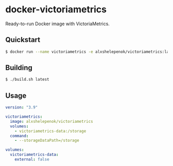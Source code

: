 # docker-victoriametrics

Ready-to-run Docker image with VictoriaMetrics.

## Quickstart

```bash
$ docker run --name victoriametrics -e alxshelepenok/victoriametrics:latest
```

## Building

```bash
$ ./build.sh latest
```

## Usage

```yaml
version: "3.9"

victoriametrics:
  image: alxshelepenok/victoriametrics
  volumes:
    - victoriametrics-data:/storage
  command:
    - --storageDataPath=/storage

volumes:
  victoriametrics-data:
    external: false
```
